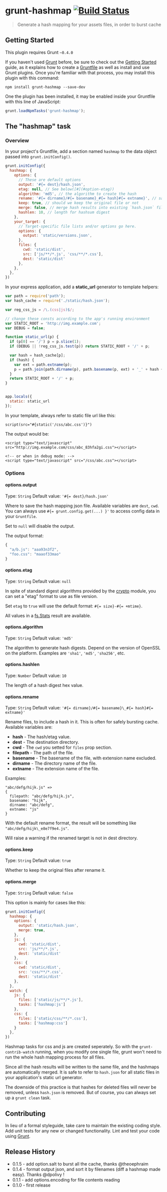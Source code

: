 # grunt-hashmap [![Build Status](https://api.travis-ci.org/ktmud/grunt-hashmap.png?branch=master)](https://travis-ci.org/ktmud/grunt-hashmap)

> Generate a hash mapping for your assets files, in order to burst cache

## Getting Started
This plugin requires Grunt `~0.4.0`

If you haven't used [Grunt](http://gruntjs.com/) before, be sure to check out the [Getting Started](http://gruntjs.com/getting-started) guide, as it explains how to create a [Gruntfile](http://gruntjs.com/sample-gruntfile) as well as install and use Grunt plugins. Once you're familiar with that process, you may install this plugin with this command:

```shell
npm install grunt-hashmap --save-dev
```

One the plugin has been installed, it may be enabled inside your Gruntfile with this line of JavaScript:

```js
grunt.loadNpmTasks('grunt-hashmap');
```

## The "hashmap" task

### Overview
In your project's Gruntfile, add a section named `hashmap` to the data object passed into `grunt.initConfig()`.

```js
grunt.initConfig({
  hashmap: {
    options: {
      // These are default options
      output: '#{= dest}/hash.json',
      etag: null, // See below([#](#option-etag))
      algorithm: 'md5', // the algorithm to create the hash
      rename: '#{= dirname}/#{= basename}_#{= hash}#{= extname}', // save the original file as what
      keep: true, // should we keep the original file or not
      merge: false, // merge hash results into existing `hash.json` file or override it.
      hashlen: 10, // length for hashsum digest
    },
    your_target: {
      // Target-specific file lists and/or options go here.
      options: {
        output: 'static/versions.json',
      },
      files: {
        cwd: 'static/dist',
        src: ['js/**/*.js', 'css/**/*.css'],
        dest: 'static/dist'
      },
    },
  },
})
```

In your express application, add a **static_url** generator to template helpers:

``` javascript
var path = require('path');
var hash_cache = require('./static/hash.json');

var reg_css_js = /\.(css|js)$/;

// change these consts according to the app's running environment
var STATIC_ROOT = 'http://img.example.com';
var DEBUG = false;

function static_url(p) {
  if (p[0] == '/') p = p.slice(1);
  if (DEBUG || !reg_css_js.test(p)) return STATIC_ROOT + '/' + p;

  var hash = hash_cache[p];
  if (hash) {
    var ext = path.extname(p);
    p = path.join(path.dirname(p), path.basename(p, ext) + '_' + hash + ext); 
  }
  return STATIC_ROOT + '/' + p;
}


app.locals({
  static: static_url
});
```

In your template, always refer to static file url like this:

``` jade
script(src="#{static('/css/abc.css')}")
```

The output would be:

```
<script type="text/javascript" src="http://img.example.com/css/abc_83hfa2gi.css"></script>

<!-- or when in debug mode: -->
<script type="text/javascript" src="/css/abc.css"></script>
```


### Options

#### options.output
Type: `String`
Default value: `'#{= dest}/hash.json'`

Where to save the hash mapping json file.
Available variables are `dest`, `cwd`.
You can always use `#{= grunt.config.get(...) }'` to access config data in your `Gruntfile`.

Set to `null` will disable the output.

The output format:

```js
{
  "a/b.js": "aaa93n3f2",
  "foo.css": "maaof33mao"
}
```

#### options.etag <a id="option-etag"></a>
Type: `String`
Default value: `null`

In spite of standard digest algorithms provided by the
[crypto]('http://nodejs.org/api/crypto.html#crypto_crypto_createhash_algorithm') module,
you can set a "etag" format to use as file version.

Set `etag` to `true` will use the default format: `#{= size}-#{= +mtime}`.

All values in a [fs.Stats](http://nodejs.org/api/fs.html#fs_class_fs_stats) result are available.

#### options.algorithm
Type: `String`
Default value: `'md5'`

The algorithm to generate hash digests. Depend on the version of OpenSSL on the platform.
Examples are `'sha1'`, `'md5'`, `'sha256'`, etc.

#### options.hashlen
Type: `Number`
Default value: `10`

The length of a hash digest hex value.

#### options.rename
Type: `String`
Default value: `'#{= dirname}/#{= basename}\_#{= hash}#{= extname}'`

Rename files, to include a hash in it. This is often for safely bursting cache.
Available variables are:

  - **hash**      - The hash/etag value.
  - **dest**      - The destination directory.
  - **cwd**       - The `cwd` you setted for `files` prop section.
  - **filepath**  - The path of the file.
  - **basename**  - The basename of the file, with extension name excluded.
  - **dirname**   - The directory name of the file.
  - **extname**   - The extension name of the file.

Examples:

    "abc/defg/hijk.js" =>
    {
      filepath: "abc/defg/hijk.js",
      basename: "hijk",
      dirname: "abc/defg",
      extname: "js"
    }

With the default rename format, the result will be something like `"abc/defg/hijk\_e8e7f9e4.js"`.

Will raise a warning if the renamed target is not in dest directory.
  
#### options.keep
Type: `String`
Default value: `true`

Whether to keep the original files after rename it.

#### options.merge
Type: `String`
Default value: `false`

This option is mainly for cases like this:

```js
grunt.initConfig({
  hashmap: {
    options: {
      output: 'static/hash.json',
      merge: true,
    },
    js: {
      cwd: 'static/dist',
      src: 'js/**/*.js',
      dest: 'static/dist'
    },
    css: {
      cwd: 'static/dist',
      src: 'css/**/*.css',
      dest: 'static/dist'
    },
  },
  watch: {
    js: {
      files: ['static/js/**/*.js'],
      tasks: ['hashmap:js']
    }, 
    css: {
      files: ['static/css/**/*.css'],
      tasks: ['hashmap:css']
    }
  },
})
```

Hashmap tasks for css and js are created seperately.
So with the `grunt-contrib-watch` running, when you modify one single file,
grunt won't need to run the whole hash mapping process for all files.

Since all the hash results will be written to the same file, and the hashmaps
are automatically merged. It is safe to refer to `hash.json` for all static files
in your application's static url generator.

The downside of this practice is that hashes for deleted files will never be removed,
unless `hash.json` is removed. But of course, you can always set up a `grunt clean` task. 

## Contributing
In lieu of a formal styleguide, take care to maintain the existing coding style. Add unit tests for any new or changed functionality. Lint and test your code using [Grunt](http://gruntjs.com/).

## Release History

* 0.1.5 -  add option.salt to burst all the cache, thanks @theoephraim 
* 0.1.4 -  format output json, and sort it by filenames (diff a hashmap made easy). Thanks @dpolivy !
* 0.1.1 -  add options.encoding for file contents reading
* 0.1.0 -  first release
